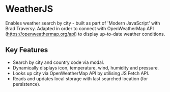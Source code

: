 # WeatherJS
Enables weather search by city - built as part of 'Modern JavaScript' with Brad Traversy. Adapted in order to connect with OpenWeatherMap API (https://openweathermap.org/api) to display up-to-date weather conditions.

## Key Features
<ul>
  <li>Search by city and country code via modal.</li>
  <li>Dynamically displays icon, temperature, wind, humidity and pressure.</li>
  <li>Looks up city via OpenWeatherMap API by utilising JS Fetch API.</li>
  <li>Reads and updates local storage with last searched location (for persistence).</li>
</ul>
